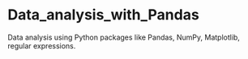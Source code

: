 # Data_analysis_with_Pandas
Data analysis using Python packages like Pandas, NumPy, Matplotlib, regular expressions. 
